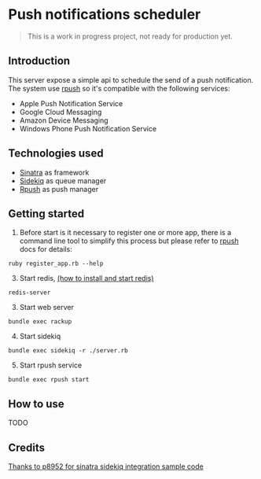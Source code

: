 # Push notifications scheduler

>This is a work in progress project, not ready for production yet.

## Introduction

This server expose a simple api to schedule the send of a push notification. The system use [rpush](https://github.com/rpush/rpush) so it's compatible with the following services:

* Apple Push Notification Service
* Google Cloud Messaging
* Amazon Device Messaging
* Windows Phone Push Notification Service

## Technologies used

* [Sinatra](http://www.sinatrarb.com/) as framework
* [Sidekiq](http://sidekiq.org/) as queue manager
* [Rpush](https://github.com/rpush/rpush) as push manager

## Getting started

1. Before start is it necessary to register one or more app, there is a command line tool to simplify this process but please refer to [rpush](https://github.com/rpush/rpush) docs for details:
```shell
ruby register_app.rb --help
```
3. Start redis, [(how to install and start redis)](http://redis.io/topics/quickstart)
```shell
redis-server
```
3. Start web server
```shell
bundle exec rackup
```
4. Start sidekiq
```shell
bundle exec sidekiq -r ./server.rb
```
5. Start rpush service
```shell
bundle exec rpush start
```

## How to use
TODO

## Credits
[Thanks to p8952 for sinatra sidekiq integration sample code](https://github.com/p8952/sinatra-sidekiq)